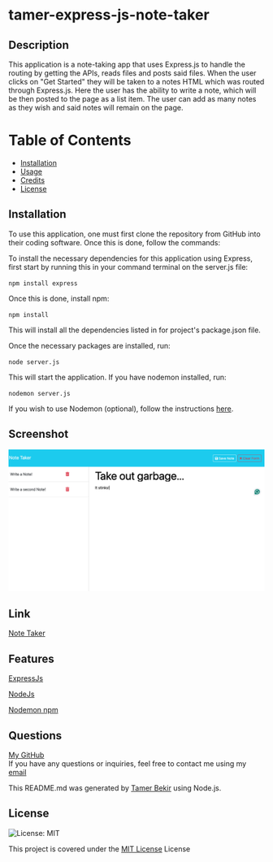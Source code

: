 # tamer-express-js-note-taker

## Description 
This application is a note-taking app that uses Express.js to handle the routing by getting the APIs, reads files and posts said files. When the user clicks on "Get Started" they will be taken to a notes HTML which was routed through Express.js. Here the user has the ability to write a note, which will be then posted to the page as a list item. The user can add as many notes as they wish and said notes will remain on the page.

# Table of Contents
- [Installation](#installation)
- [Usage](#usage)
- [Credits](#credits)
- [License](#license)

## Installation
 To use this application, one must first clone the repository from GitHub into their coding software. Once this is done, follow the commands:

To install the necessary dependencies for this application using Express, first start by running this in your command terminal on the server.js file:

`npm install express`

Once this is done, install npm:

`npm install`

This will install all the dependencies listed in for project's package.json file.

Once the necessary packages are installed, run:

`node server.js` 

This will start the application. If you have nodemon installed, run:

`nodemon server.js`


If you wish to use Nodemon (optional), follow the instructions <a href="https://www.npmjs.com/package/nodemon">here</a>.

## Screenshot
![ScreenShot](image.png)

## Link
<a href="https://protected-fortress-49296-c00509acec21.herokuapp.com/">Note Taker</a>



## Features
<a href="https://expressjs.com/">ExpressJs</a>

<a href="https://nodejs.org/docs/latest/api/
">NodeJs</a>

<a href="https://www.npmjs.com/package/nodemon">Nodemon npm</a>



## Questions
<a href="https://github.com/tamerbekir">My GitHub</a>
<br>
If you have any questions or inquiries, feel free to contact me using my <a href="mailto:tamerbekir@yahoo.com">email</a>

This README.md was generated by <a href="https://www.linkedin.com/in/tam-b-53815035/">Tamer Bekir</a> using Node.js.


## License
![License: MIT](https://img.shields.io/badge/License-MIT-yellow.svg)

This project is covered under the [MIT License](https://opensource.org/blog/license/mit) License
